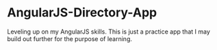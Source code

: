 AngularJS-Directory-App
=======================

Leveling up on my AngularJS skills. This is just a practice app that I may build out further for the purpose of learning. 
